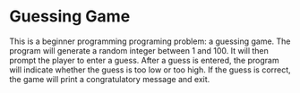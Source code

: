 # Guessing Game

This is a beginner programming programing problem: a guessing game. The program
will generate a random integer between 1 and 100. It will then prompt the
player to enter a guess. After a guess is entered, the program will indicate
whether the guess is too low or too high. If the guess is correct, the game
will print a congratulatory message and exit.
